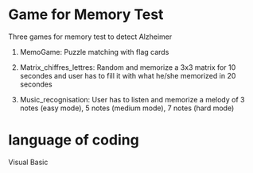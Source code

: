 # Game for Memory Test 
Three games for memory test to detect Alzheimer

1) MemoGame: Puzzle matching with flag cards

2) Matrix_chiffres_lettres: Random and memorize a 3x3 matrix for 10 secondes and user has to fill it with what he/she memorized in 20 secondes

3) Music_recognisation: User has to listen and memorize a melody of 3 notes (easy mode), 5 notes (medium mode), 7 notes (hard mode) 

# language of coding
Visual Basic
